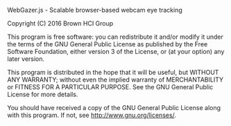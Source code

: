 WebGazer.js - Scalable browser-based webcam eye tracking

Copyright (C) 2016 Brown HCI Group

This program is free software: you can redistribute it and/or modify
it under the terms of the GNU General Public License as published by
the Free Software Foundation, either version 3 of the License, or
(at your option) any later version.

This program is distributed in the hope that it will be useful, 
but WITHOUT ANY WARRANTY; without even the implied warranty of 
MERCHANTABILITY or FITNESS FOR A PARTICULAR PURPOSE.
See the GNU General Public License for more details.

You should have received a copy of the GNU General Public License along 
with this program.  If not, see <http://www.gnu.org/licenses/>.
